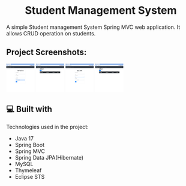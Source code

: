 <h1 align="center" id="title">Student Management System</h1>

<p id="description">A simple Student management System Spring MVC web application. It allows CRUD operation on students.</p>

<h2>Project Screenshots:</h2>

<img src="https://github.com/HarishRJ/Student-Management-System-CRUD-App/blob/master/src/create.png" alt="project-screenshot" width="75" height="75/">

<img src="https://github.com/HarishRJ/Student-Management-System-CRUD-App/blob/master/src/List.png" alt="project-screenshot" width="75" height="75/">

<img src="https://github.com/HarishRJ/Student-Management-System-CRUD-App/blob/master/src/update.png" alt="project-screenshot" width="75" height="75/">

<img src="https://github.com/HarishRJ/Student-Management-System-CRUD-App/blob/master/src/list.png" alt="project-screenshot" width="75" height="75/">

  
  
<h2>💻 Built with</h2>

Technologies used in the project:

*   Java 17
*   Spring Boot
*   Spring MVC
*   Spring Data JPA(Hibernate)
*   MySQL
*   Thymeleaf
*   Eclipse STS
